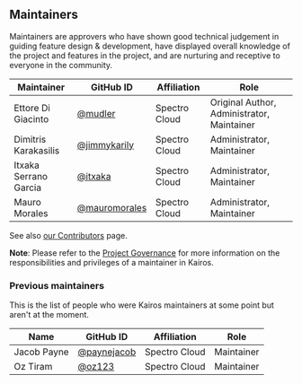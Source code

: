 ## Maintainers

Maintainers are approvers who have shown good technical judgement in guiding feature design & development, have displayed overall knowledge of the project and features in the project, and are nurturing and receptive to everyone in the community.

| Maintainer               | GitHub ID                                              | Affiliation                  | Role                                      |
| ------------------------ | ------------------------------------------------------ | -------------------------    | -----------                               |
| Ettore Di Giacinto       | [@mudler](https://github.com/mudler )                  |  Spectro Cloud               | Original Author, Administrator, Maintainer|
| Dimitris Karakasilis     | [@jimmykarily](https://github.com/jimmykarily )        |  Spectro Cloud               | Administrator, Maintainer                 |
| Itxaka Serrano Garcia    | [@itxaka](https://github.com/itxaka )                  |  Spectro Cloud               | Administrator, Maintainer                 |
| Mauro Morales            | [@mauromorales](https://github.com/mauromorales )      |  Spectro Cloud               | Administrator, Maintainer                 |

See also [our Contributors](/CONTRIBUTORS.md) page.

**Note**: Please refer to the [Project Governance](/GOVERNANCE.md) for more information on the responsibilities and privileges of a maintainer in Kairos.

### Previous maintainers

This is the list of people who were Kairos maintainers at some point but aren't at the moment.

| Name                     | GitHub ID                                              | Affiliation                  | Role                                      |
| ------------------------ | ------------------------------------------------------ | -------------------------    | -----------                               |
| Jacob Payne              | [@paynejacob](https://github.com/paynejacob )          |  Spectro Cloud               | Maintainer                                |
| Oz Tiram                 | [@oz123](https://github.com/oz123 )                    |  Spectro Cloud               | Maintainer                                |
